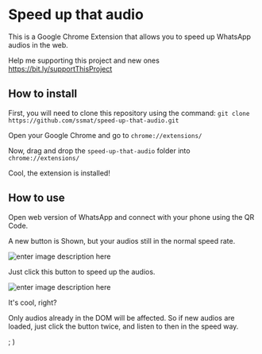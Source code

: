 # Speed up that audio

This is a Google Chrome Extension that allows you to speed up WhatsApp audios in the web.

Help me supporting this project and new ones
https://bit.ly/supportThisProject


## How to install

First, you will need to clone this repository using the command:
`git clone https://github.com/ssmat/speed-up-that-audio.git`

Open your Google Chrome and go to `chrome://extensions/`

Now, drag and drop the `speed-up-that-audio` folder into `chrome://extensions/`

Cool, the extension is installed!

## How to use
Open web version of WhatsApp and connect with your phone using the QR Code.

A new button is Shown, but your audios still in the normal speed rate.

![enter image description here](https://i.imgur.com///AGi7kWN.png)

Just click this button to speed up the audios.

![enter image description here](https://i.imgur.com//gdG39Bq.png)

It's cool, right?

Only audios already in the DOM will be affected. So if new audios are loaded, just click the button twice, and listen to then in the speed way.

 ; )
